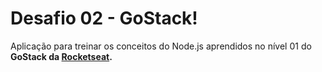 # Desafio 02 - GoStack!

Aplicação para treinar os conceitos do Node.js aprendidos no nível 01 do <strong>GoStack<strong> da <a href="https://rocketseat.com.br/" target="_blank" title="RocketSeat"><strong>Rocketseat</strong></a>.
